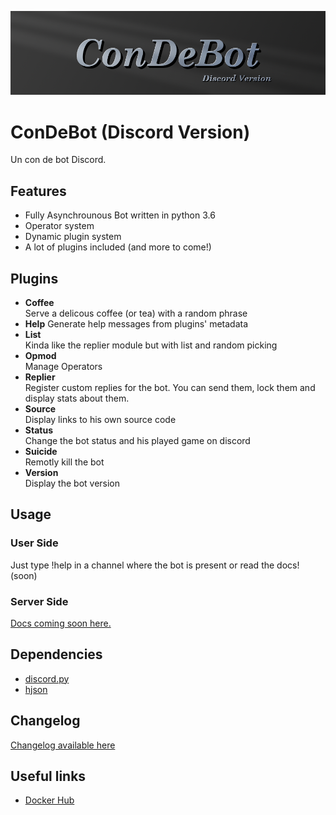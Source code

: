![ConDeBot](https://raw.githubusercontent.com/DasFranck/ConDeBot_Documentation/master/docs/img/ConDeBot-Banner.png)

# ConDeBot (Discord Version)
Un con de bot Discord.

## Features
- Fully Asynchrounous Bot written in python 3.6
- Operator system
- Dynamic plugin system
- A lot of plugins included (and more to come!)

## Plugins
- **Coffee**  
Serve a delicous coffee (or tea) with a random phrase
- **Help**
Generate help messages from plugins' metadata
- **List**  
Kinda like the replier module but with list and random picking
- **Opmod**  
Manage Operators
- **Replier**  
Register custom replies for the bot. You can send them, lock them and display stats about them.
- **Source**  
Display links to his own source code
- **Status**  
Change the bot status and his played game on discord
- **Suicide**  
Remotly kill the bot
- **Version**  
Display the bot version

## Usage
### User Side
Just type !help in a channel where the bot is present or read the docs! (soon)

### Server Side
[Docs coming soon here.](https://condebot.readthedocs.io)

## Dependencies
* [discord.py](https://github.com/Rapptz/discord.py)
* [hjson](https://github.com/hjson/hjson-py)

## Changelog
[Changelog available here](https://condebot.readthedocs.io/en/latest/changelog/)

## Useful links
* [Docker Hub](https://hub.docker.com/r/dasfranck/condebot/)